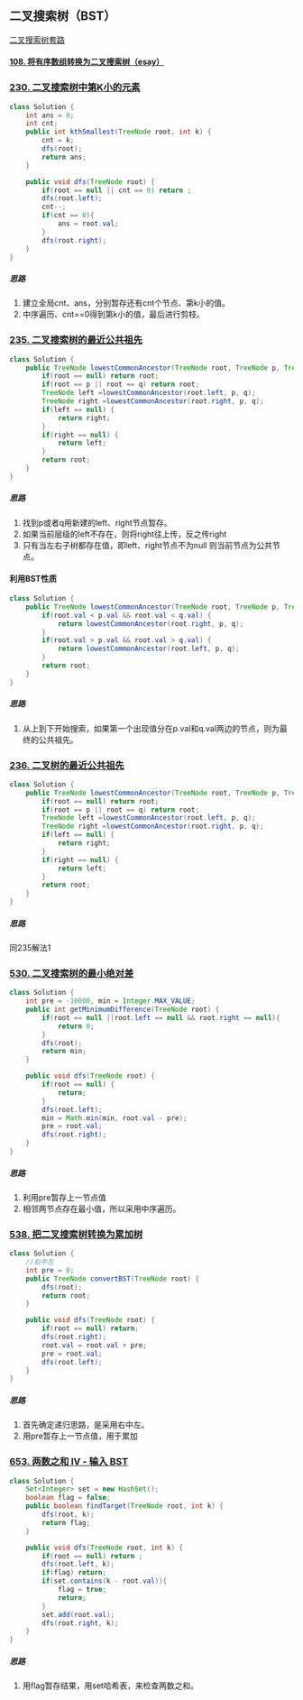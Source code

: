 ## 二叉搜索树（BST）

[二叉搜索树套路](https://leetcode-cn.com/problems/same-tree/solution/xie-shu-suan-fa-de-tao-lu-kuang-jia-by-wei-lai-bu-/)

#### [108. 将有序数组转换为二叉搜索树（esay）](https://leetcode-cn.com/problems/convert-sorted-array-to-binary-search-tree/)

### [230. 二叉搜索树中第K小的元素](https://leetcode-cn.com/problems/kth-smallest-element-in-a-bst/)

```java
class Solution {
    int ans = 0;
    int cnt;
    public int kthSmallest(TreeNode root, int k) {
        cnt = k;
        dfs(root);
        return ans;
    }

    public void dfs(TreeNode root) {
        if(root == null || cnt == 0) return ;
        dfs(root.left);
        cnt--;
        if(cnt == 0){
            ans = root.val;
        }
        dfs(root.right);
    }
}
```

##### 思路

1. 建立全局cnt、ans，分别暂存还有cnt个节点、第k小的值。
2. 中序遍历、cnt==0得到第k小的值，最后进行剪枝。

### [235. 二叉搜索树的最近公共祖先](https://leetcode-cn.com/problems/lowest-common-ancestor-of-a-binary-search-tree/)

```java
class Solution {
    public TreeNode lowestCommonAncestor(TreeNode root, TreeNode p, TreeNode q) {
        if(root == null) return root;
        if(root == p || root == q) return root;
        TreeNode left =lowestCommonAncestor(root.left, p, q);
        TreeNode right =lowestCommonAncestor(root.right, p, q);
        if(left == null) {
            return right;
        }
        if(right == null) {
            return left;
        }
        return root;
    }
}
```

##### 思路

1. 找到p或者q用新建的left、right节点暂存。
2. 如果当前层级的left不存在，则将right往上传，反之传right
3. 只有当左右子树都存在值，即left、right节点不为null   则当前节点为公共节点。

#### 利用BST性质

```java
class Solution {
    public TreeNode lowestCommonAncestor(TreeNode root, TreeNode p, TreeNode q) {
        if(root.val < p.val && root.val < q.val) {
            return lowestCommonAncestor(root.right, p, q);
        }
        if(root.val > p.val && root.val > q.val) {
            return lowestCommonAncestor(root.left, p, q);
        }
        return root;
    }
}
```

##### 思路

1. 从上到下开始搜索，如果第一个出现值分在p.val和q.val两边的节点，则为最终的公共祖先。

### [236. 二叉树的最近公共祖先](https://leetcode-cn.com/problems/lowest-common-ancestor-of-a-binary-tree/)

```java
class Solution {
    public TreeNode lowestCommonAncestor(TreeNode root, TreeNode p, TreeNode q) {
        if(root == null) return root;
        if(root == p || root == q) return root;
        TreeNode left =lowestCommonAncestor(root.left, p, q);
        TreeNode right =lowestCommonAncestor(root.right, p, q);
        if(left == null) {
            return right;
        }
        if(right == null) {
            return left;
        }
        return root;
    }
}
```

##### 思路

同235解法1

### [530. 二叉搜索树的最小绝对差](https://leetcode-cn.com/problems/minimum-absolute-difference-in-bst/)

```java
class Solution {
    int pre = -10000, min = Integer.MAX_VALUE;
    public int getMinimumDifference(TreeNode root) {
        if(root == null ||root.left == null && root.right == null){
            return 0;
        }
        dfs(root);
        return min;
    }

    public void dfs(TreeNode root) {
        if(root == null) {
            return;
        }
        dfs(root.left);
        min = Math.min(min, root.val - pre);
        pre = root.val;
        dfs(root.right);
    }
}
```

##### 思路

1. 利用pre暂存上一节点值
2. 相邻两节点存在最小值，所以采用中序遍历。

### [538. 把二叉搜索树转换为累加树](https://leetcode-cn.com/problems/convert-bst-to-greater-tree/)

```java
class Solution {
    //右中左
    int pre = 0;
    public TreeNode convertBST(TreeNode root) {
        dfs(root);
        return root;
    }

    public void dfs(TreeNode root) {
        if(root == null) return;
        dfs(root.right);
        root.val = root.val + pre;
        pre = root.val;
        dfs(root.left);
    }
}
```

##### 思路

1. 首先确定递归思路，是采用右中左。
2. 用pre暂存上一节点值，用于累加

### [653. 两数之和 IV - 输入 BST](https://leetcode-cn.com/problems/two-sum-iv-input-is-a-bst/)

```java
class Solution {
    Set<Integer> set = new HashSet();
    boolean flag = false;
    public boolean findTarget(TreeNode root, int k) {
        dfs(root, k);
        return flag;
    }

    public void dfs(TreeNode root, int k) {
        if(root == null) return ;
        dfs(root.left, k);
        if(flag) return;
        if(set.contains(k - root.val)){
            flag = true;
            return;
        }
        set.add(root.val);
        dfs(root.right, k);
    }
}
```

##### 思路

1. 用flag暂存结果，用set哈希表，来检查两数之和。